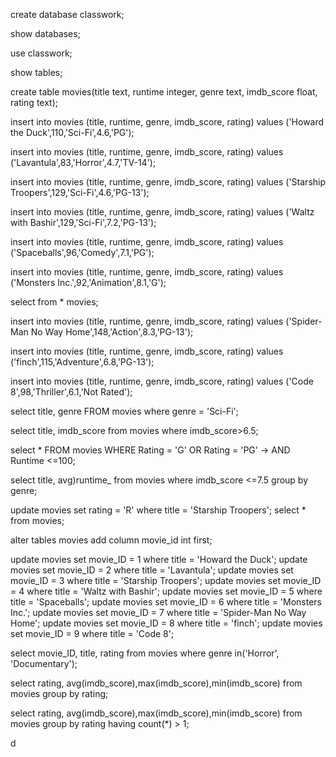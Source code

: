 create database classwork;

show databases;

use classwork;

show tables;

create table movies(title text, runtime integer, genre text, imdb_score float, rating text);

insert into movies (title, runtime, genre, imdb_score, rating)
values ('Howard the Duck',110,'Sci-Fi',4.6,'PG');

insert into movies (title, runtime, genre, imdb_score, rating)
values ('Lavantula',83,'Horror',4.7,'TV-14');

insert into movies (title, runtime, genre, imdb_score, rating)
values ('Starship Troopers',129,'Sci-Fi',4.6,'PG-13');

insert into movies (title, runtime, genre, imdb_score, rating)
values ('Waltz with Bashir',129,'Sci-Fi',7.2,'PG-13');

insert into movies (title, runtime, genre, imdb_score, rating)
values ('Spaceballs',96,'Comedy',7.1,'PG');

insert into movies (title, runtime, genre, imdb_score, rating)
values ('Monsters Inc.',92,'Animation',8.1,'G');

select from * movies;

insert into movies (title, runtime, genre, imdb_score, rating)
values ('Spider-Man No Way Home',148,'Action',8.3,'PG-13');

insert into movies (title, runtime, genre, imdb_score, rating)
values ('finch',115,'Adventure',6.8,'PG-13');

insert into movies (title, runtime, genre, imdb_score, rating)
values ('Code 8',98,'Thriller',6.1,'Not Rated');

select title, genre FROM movies where genre = 'Sci-Fi';

select title, imdb_score from movies where imdb_score>6.5;

select * FROM movies WHERE Rating = 'G' OR Rating = 'PG' -> AND Runtime <=100;

select title, avg)runtime_ from movies where imdb_score <=7.5
group by genre;

update movies set rating = 'R' where title = 'Starship Troopers';
select * from movies;

alter tables movies
add column movie_id int first;

update movies set movie_ID = 1 where title = 'Howard the Duck';
update movies set movie_ID = 2 where title = 'Lavantula';
update movies set movie_ID = 3 where title = 'Starship Troopers';
update movies set movie_ID = 4 where title = 'Waltz with Bashir';
update movies set movie_ID = 5 where title = 'Spaceballs';
update movies set movie_ID = 6 where title = 'Monsters Inc.';
update movies set movie_ID = 7 where title = 'Spider-Man No Way Home';
update movies set movie_ID = 8 where title = 'finch';
update movies set movie_ID = 9 where title = 'Code 8';

select movie_ID, title, rating from movies where genre in('Horror', 'Documentary');

select rating, avg(imdb_score),max(imdb_score),min(imdb_score) from movies group by rating;

select rating, avg(imdb_score),max(imdb_score),min(imdb_score) from movies group by rating having count(*) > 1;

d










